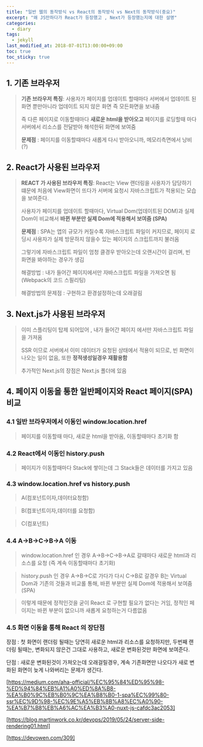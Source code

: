```yaml
---
title: "일반 웹의 동작방식 vs React의 동작방식 vs Next의 동작방식(중요)"
excerpt: "왜 JS만하다가 React가 등장했고 , Next가 등장했는지에 대한 설명"
categories:
  - diary
tags:
  - jekyll
last_modified_at: 2018-07-01T13:00:00+09:00
toc: true
toc_sticky: true
---
```


## 1. 기존 브라우저

> **기존 브라우저 특징**: 사용자가 페이지를 업데이트 할때마다 서버에서 업데이트 된 화면 뿐만아니라 업데이트 되지 않은 화면 즉 모든화면을 보내줌
>
> 즉 다른 페이지로 이동할때마다 **새로운 html을 받아오고** 페이지를 로딩할때 마다 서버에서 리소스를 전달받아 해석한뒤 화면에 보여줌
>
> **문제점** : 페이지를 이동할때마다 새롭게 다시 받아오니까, 메모리측면에서 낭비(?)

## 2. React가 사용된 브라우저

> **REACT 가 사용된 브라우저 특징**: React는 View 랜더링을 사용자가 담당하기 떄문에 처음에 View화면이 뜨다가 서버에 요청시 자바스크립트가 적용되는 모습을 보여준다.
>
> 사용자가 페이지를 업데이트 할때마다, Virtual Dom(업데이트된 DOM)과 실제 Dom이 비교해서 **바뀐 부분만 실제 Dom에 적용해서 보여줌 (SPA)**
>
> **문제점** : SPA는 앱의 규모가 커질수록 자바스크립트 파일이 커지므로, 페이지 로딩시 사용자가 실제 방문하지 않을수 있는 페이지의 스크립트까지 불러옴
>
> 그렇기에 자바스크립트 파일이 엄청 클경우 받아오는데 오랜시간이 걸리며, 빈 화면을 봐야하는 경우가 생김
>
> 해결방법 : 내가 들어간 페이지에서만 자바스크립트 파일을 가져오면 됨 (Webpack의 코드 스필리팅)
>
> 해결방법의 문제점 : 구현하고 환경설정하는데 오래걸림

## 3. Next.js가 사용된 브라우저

> 이미 스플리팅이 탑제 되어있어 , 내가 들어간 페이지 에서만 자바스크립트 파일을 가져옴
>
> SSR 이므로 서버에서 이미 데이터가 요청된 상태에서 적용이 되므로, 빈 화면이 나오는 일이 없음, 또한 **정적생성일경우 재활용함**
>
> 추가적인 Next.js의 장점은 Next.js 폴더에 있음

## 4. 페이지 이동을 통한 일반페이지와 React 페이지(SPA) 비교

### 4.1 일반 브라우저에서 이동인 window.location.href

> 페이지를 이동할때 마다, 새로운 html을 받아옴, 이동할때마다 초기화 함

### 4.2 React에서 이동인 history.push

> 페이지가 이동할때마다 Stack에 쌓이는데 그 Stack들은 데이터를 가지고 있음

### 4.3 window.location.href vs history.push

> A(컴포넌트이자,데이터요청함)

> B(컴포넌트이자,데이터를 요청함)

> C(컴포넌트)

### 4.4 A->B->C->B->A 이동

> window.location.href 인 경우 A->B->C->B->A로 갈때마다 새로운 html과 리소스를 요청 (즉 계속 이동할때마다 초기화)

> history.push 인 경우 A->B->C로 가다가 다시 C->B로 갈경우 B는 Virtual Dom과 기존의 것들과 비교롤 통해, 바뀐 부분만 실제 Dom에 적용해서 보여줌(SPA)

> 이렇게 때문에 정적인것을 굳이 React 로 구현할 필요가 없다는 거임, 정적인 페이지는 바뀐 부분이 없으니까 새롭게 요청하는거 다름없음

### 4.5 화면 이동을 통해 React 의 장단점

장점 : 첫 화면이 랜더링 될때는 당연히 새로운 html과 리소스를 요청하지만, 두번째 랜더링 될때는, 변화되지 않은건 그대로 사용하고, 새로운 변화된것만 화면에 보여준다.

단점 : 새로운 변화된것이 가져오는데 오래걸릴경우, 계속 기존화면만 나오다가 새로 변화된 화면이 늦게 나와버리는 문제가 생긴다.



[https://medium.com/aha-official/%EC%95%84%ED%95%98-%ED%94%84%EB%A1%A0%ED%8A%B8-%EA%B0%9C%EB%B0%9C%EA%B8%B0-1-spa%EC%99%80-ssr%EC%9D%98-%EC%9E%A5%EB%8B%A8%EC%A0%90-%EA%B7%B8%EB%A6%AC%EA%B3%A0-nuxt-js-cafdc3ac2053]

[https://blog.martinwork.co.kr/devops/2019/05/24/server-side-rendering01.html]

[https://devowen.com/309]